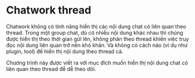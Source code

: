 # Chatwork thread

Chatwork không có tính năng hiển thị các nội dung chat có liên quan theo thread. Trong một group chat, dù có nhiều nội dung khác nhau thì chúng được hiển thị theo thời gian gửi lên, không phân theo thread khiến việc truy đọc nội dung liên quan trở nên khó khăn. Và không có cách nào (ví dụ như plugin, tool) để hiển thị nội dung theo thread cả.

Chương trình này được viết ra với mục đích muốn hiển thị nội dung chat có liên quan theo thread để dễ theo dõi.
